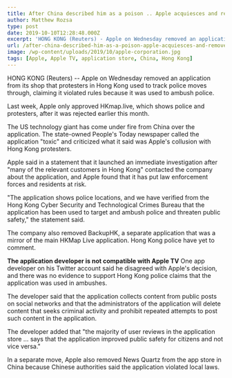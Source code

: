 ```yaml
---
title: After China described him as a poison .. Apple acquiesces and removes a special application maps Hong Kong
author: Matthew Rozsa
type: post
date: 2019-10-10T12:28:48.000Z
excerpt: 'HONG KONG (Reuters) - Apple on Wednesday removed an application from its shop that protesters in Hong Kong used to track police moves through, claiming it violated rules because it was used to ambush police.'
url: /after-china-described-him-as-a-poison-apple-acquiesces-and-removes-a-special-application-maps-hong-kong/
image: /wp-content/uploads/2019/10/apple-corporation.jpg
tags: [Apple, Apple TV, application store, China, Hong Kong]
---
```


HONG KONG (Reuters) -- Apple on Wednesday removed an application from its shop that protesters in Hong Kong used to track police moves through, claiming it violated rules because it was used to ambush police.

Last week, Apple only approved HKmap.live, which shows police and protesters, after it was rejected earlier this month.

The US technology giant has come under fire from China over the application. The state-owned People's Today newspaper called the application "toxic" and criticized what it said was Apple's collusion with Hong Kong protesters.

Apple said in a statement that it launched an immediate investigation after "many of the relevant customers in Hong Kong" contacted the company about the application, and Apple found that it has put law enforcement forces and residents at risk.

"The application shows police locations, and we have verified from the Hong Kong Cyber ​​Security and Technological Crimes Bureau that the application has been used to target and ambush police and threaten public safety," the statement said.

The company also removed BackupHK, a separate application that was a mirror of the main HKMap Live application. Hong Kong police have yet to comment.

**The application developer is not compatible with Apple TV** One app developer on his Twitter account said he disagreed with Apple's decision, and there was no evidence to support Hong Kong police claims that the application was used in ambushes.

The developer said that the application collects content from public posts on social networks and that the administrators of the application will delete content that seeks criminal activity and prohibit repeated attempts to post such content in the application.

The developer added that "the majority of user reviews in the application store … says that the application improved public safety for citizens and not vice versa."

In a separate move, Apple also removed News Quartz from the app store in China because Chinese authorities said the application violated local laws.
